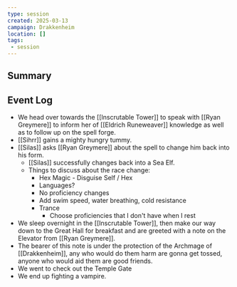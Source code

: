```yaml
---
type: session
created: 2025-03-13
campaign: Drakkenheim
location: []
tags:
 - session
---
```



## Summary

## Event Log

- We head over towards the [[Inscrutable Tower]] to speak with [[Ryan Greymere]] to inform her of [[Eldrich Runeweaver]] knowledge as well as to follow up on the spell forge.
- [[Sihrr]] gains a mighty hungry tummy.
- [[Silas]] asks [[Ryan Greymere]] about the spell to change him back into his form.
	- [[Silas]] successfully changes back into a Sea Elf.
	- Things to discuss about the race change:
		- Hex Magic - Disguise Self / Hex
		- Languages?
		- No proficiency changes
		- Add swim speed, water breathing, cold resistance
		- Trance
			- Choose proficiencies that I don't have when I rest
- We sleep overnight in the [[Inscrutable Tower]], then make our way down to the Great Hall for breakfast and are greeted with a note on the Elevator from [[Ryan Greymere]].
- The bearer of this note is under the protection of the Archmage of [[Drakkenheim]], any who would do them harm are gonna get tossed, anyone who would aid them are good friends.
- We went to check out the Temple Gate
- We end up fighting a vampire.